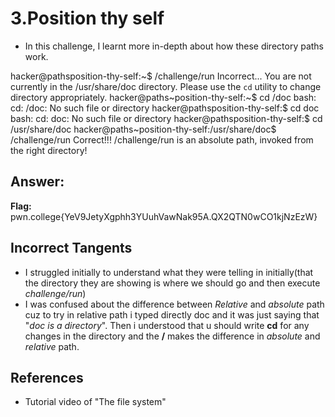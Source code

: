 # 3.Position thy self
- In this challenge, I learnt more in-depth about how these directory paths work.

hacker@pathsposition-thy-self:~$ /challenge/run
Incorrect...
You are not currently in the /usr/share/doc directory.
Please use the `cd` utility to change directory appropriately.
hacker@paths~position-thy-self:~$ cd /doc
bash: cd: /doc: No such file or directory
hacker@pathsposition-thy-self:$ cd doc
bash: cd: doc: No such file or directory
hacker@pathsposition-thy-self:$ cd /usr/share/doc
hacker@paths~position-thy-self:/usr/share/doc$ /challenge/run
Correct!!!
/challenge/run is an absolute path, invoked from the right directory!


## Answer:
**Flag:** pwn.college{YeV9JetyXgphh3YUuhVawNak95A.QX2QTN0wCO1kjNzEzW}

## Incorrect Tangents
- I struggled initially to understand what they were telling in initially(that the directory they are showing is where we should go and then execute *challenge/run*)
- I was confused about the difference between *Relative* and *absolute* path cuz to try in relative path i typed directly doc and it was just saying that "*doc is a directory*". Then i understood that u should write **cd** for any changes in the directory and the **/** makes the difference in *absolute* and *relative* path.

## References
- Tutorial video of "The file system"



